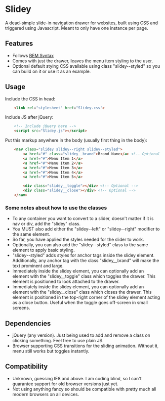 # Slidey

A dead-simple slide-in navigation drawer for websites, built using CSS and triggered using Javascript. Meant to only have one instance per page.

## Features
- Follows [BEM Syntax](https://css-tricks.com/bem-101/)
- Comes with just the drawer, leaves the menu item styling to the user.
- Optional default stying CSS available using class "slidey--styled" so you can build on it or use it as an example.

## Usage

Include the CSS in head:
```html
    <link rel="stylesheet" href="Slidey.css">
```
Include JS after jQuery:

    
```html
    <!-- Include jQuery here -->
    <script src="Slidey.js"></script>
```

Put this markup anywhere in the body (usually first thing in the body):

```html    
    <nav class="slidey slidey--right slidey--styled">
        <a href="#" class="slidey__brand">Brand Name</a> <!-- Optional -->
        <a href="#">Menu Item 1</a>
        <a href="#">Menu Item 2</a>
        <a href="#">Menu Item 3</a>
        <a href="#">Menu Item 4</a>
        <a href="#">Menu Item 5</a>

        <div class="slidey__toggle"></div> <!-- Optional -->
        <div class="slidey__close"></div> <!-- Optional -->
    </nav>
```    

### Some notes about how to use the classes

- To any container you want to convert to a slider, doesn't matter if it is nav or div, add the "slidey" class.
- You MUST also add either the "slidey--left" or "slidey--right" modifier to the same element.
- So far, you have applied the styles needed for the slider to work.
- Optionally, you can also add the "slidey--styled" class to the same element to apply basic styling.
- "slidey--styled" adds styles for anchor tags inside the slidey element. Additionally, any anchor tag with the class "slidey__brand" will make the text prominent and large.
- Immediately inside the slidey element, you can optionally add an element with the "slidey__toggle" class which toggles the drawer. This element is positioned to look attached to the drawer.
- Immediately inside the slidey element, you can optionally add an element with the "slidey__close" class which closes the drawer. This element is positioned in the top-right corner of the slidey element acting as a close button. Useful when the toggle goes off-screen in small screens.

## Dependencies

- jQuery (any version). Just being used to add and remove a class on clicking something. Feel free to use plain JS.
- Browser supporting CSS transitions for the sliding animation. Without it, menu still works but toggles instantly.

## Compatibility

- Unknown, guessing IE8 and above. I am coding blind, so I can't guarantee support for old browser versions just yet.
- Not using anything fancy so should be compatible with pretty much all modern browsers on all devices.

